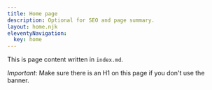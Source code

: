 ```yaml
---
title: Home page
description: Optional for SEO and page summary.
layout: home.njk
eleventyNavigation:
  key: home
---
```


This is page content written in `index.md`. 

*Important*: Make sure there is an H1 on this page if you don't use the banner.
